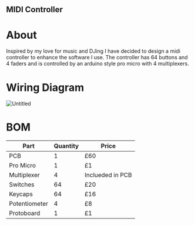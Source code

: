 ## MIDI Controller
# About
Inspired by my love for music and DJing I have decided to design a midi controller to enhance the software I use.  The controller has 64 buttons and 4 faders and is controlled by an arduino style pro micro with 4 multiplexers.

# Wiring Diagram

![Untitled](https://github.com/user-attachments/assets/42288dad-320a-47ef-9ec0-357e2a3b83e4)

# BOM

| Part    | Quantity | Price |
| -------- | ------- | ------- |
| PCB | 1 | £60 |
| Pro Micro | 1 | £1 |
| Multiplexer | 4 | Inclueded in PCB |
| Switches | 64 | £20 |
| Keycaps | 64 | £16 |
| Potentiometer | 4 | £8 |
| Protoboard | 1 | £1 |
